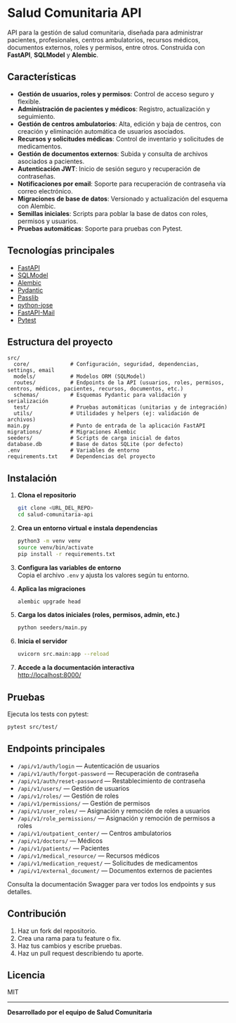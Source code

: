 # Salud Comunitaria API

API para la gestión de salud comunitaria, diseñada para administrar pacientes, profesionales, centros ambulatorios, recursos médicos, documentos externos, roles y permisos, entre otros. Construida con **FastAPI**, **SQLModel** y **Alembic**.

## Características

- **Gestión de usuarios, roles y permisos**: Control de acceso seguro y flexible.
- **Administración de pacientes y médicos**: Registro, actualización y seguimiento.
- **Gestión de centros ambulatorios**: Alta, edición y baja de centros, con creación y eliminación automática de usuarios asociados.
- **Recursos y solicitudes médicas**: Control de inventario y solicitudes de medicamentos.
- **Gestión de documentos externos**: Subida y consulta de archivos asociados a pacientes.
- **Autenticación JWT**: Inicio de sesión seguro y recuperación de contraseñas.
- **Notificaciones por email**: Soporte para recuperación de contraseña vía correo electrónico.
- **Migraciones de base de datos**: Versionado y actualización del esquema con Alembic.
- **Semillas iniciales**: Scripts para poblar la base de datos con roles, permisos y usuarios.
- **Pruebas automáticas**: Soporte para pruebas con Pytest.

## Tecnologías principales

- [FastAPI](https://fastapi.tiangolo.com/)
- [SQLModel](https://sqlmodel.tiangolo.com/)
- [Alembic](https://alembic.sqlalchemy.org/)
- [Pydantic](https://docs.pydantic.dev/)
- [Passlib](https://passlib.readthedocs.io/)
- [python-jose](https://python-jose.readthedocs.io/)
- [FastAPI-Mail](https://sabuhish.github.io/fastapi-mail/)
- [Pytest](https://docs.pytest.org/)

## Estructura del proyecto

```
src/
  core/             # Configuración, seguridad, dependencias, settings, email
  models/           # Modelos ORM (SQLModel)
  routes/           # Endpoints de la API (usuarios, roles, permisos, centros, médicos, pacientes, recursos, documentos, etc.)
  schemas/          # Esquemas Pydantic para validación y serialización
  test/             # Pruebas automáticas (unitarias y de integración)
  utils/            # Utilidades y helpers (ej: validación de archivos)
main.py             # Punto de entrada de la aplicación FastAPI
migrations/         # Migraciones Alembic
seeders/            # Scripts de carga inicial de datos
database.db         # Base de datos SQLite (por defecto)
.env                # Variables de entorno
requirements.txt    # Dependencias del proyecto
```

## Instalación

1. **Clona el repositorio**  
   ```sh
   git clone <URL_DEL_REPO>
   cd salud-comunitaria-api
   ```

2. **Crea un entorno virtual e instala dependencias**  
   ```sh
   python3 -m venv venv
   source venv/bin/activate
   pip install -r requirements.txt
   ```

3. **Configura las variables de entorno**  
   Copia el archivo `.env` y ajusta los valores según tu entorno.

4. **Aplica las migraciones**  
   ```sh
   alembic upgrade head
   ```

5. **Carga los datos iniciales (roles, permisos, admin, etc.)**  
   ```sh
   python seeders/main.py
   ```

6. **Inicia el servidor**  
   ```sh
   uvicorn src.main:app --reload
   ```

7. **Accede a la documentación interactiva**  
   [http://localhost:8000/](http://localhost:8000/)

## Pruebas

Ejecuta los tests con pytest:

```sh
pytest src/test/
```

## Endpoints principales

- `/api/v1/auth/login` — Autenticación de usuarios
- `/api/v1/auth/forgot-password` — Recuperación de contraseña
- `/api/v1/auth/reset-password` — Restablecimiento de contraseña
- `/api/v1/users/` — Gestión de usuarios
- `/api/v1/roles/` — Gestión de roles
- `/api/v1/permissions/` — Gestión de permisos
- `/api/v1/user_roles/` — Asignación y remoción de roles a usuarios
- `/api/v1/role_permissions/` — Asignación y remoción de permisos a roles
- `/api/v1/outpatient_center/` — Centros ambulatorios
- `/api/v1/doctors/` — Médicos
- `/api/v1/patients/` — Pacientes
- `/api/v1/medical_resource/` — Recursos médicos
- `/api/v1/medication_request/` — Solicitudes de medicamentos
- `/api/v1/external_document/` — Documentos externos de pacientes

Consulta la documentación Swagger para ver todos los endpoints y sus detalles.

## Contribución

1. Haz un fork del repositorio.
2. Crea una rama para tu feature o fix.
3. Haz tus cambios y escribe pruebas.
4. Haz un pull request describiendo tu aporte.

## Licencia

MIT

---

**Desarrollado por el equipo de Salud Comunitaria**